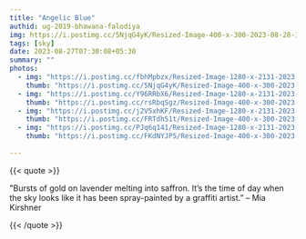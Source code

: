 ```yaml
---
title: "Angelic Blue"
authid: ug-2019-bhawana-falodiya
img: https://i.postimg.cc/5NjqG4yK/Resized-Image-400-x-300-2023-08-28-12-51-21-2219.webp
tags: [sky]
date: 2023-08-27T07:30:08+05:30
summary: ""
photos:
  - img: "https://i.postimg.cc/fbhMpbzx/Resized-Image-1280-x-2131-2023-08-28-12-52-47-1793.webp"
    thumb: "https://i.postimg.cc/5NjqG4yK/Resized-Image-400-x-300-2023-08-28-12-51-21-2219.webp"
  - img: "https://i.postimg.cc/Y96RRbX6/Resized-Image-1280-x-2131-2023-08-28-12-52-51-2539.webp"
    thumb: "https://i.postimg.cc/rsRbqSgz/Resized-Image-400-x-300-2023-08-28-12-51-23-2392.webp"
  - img: "https://i.postimg.cc/j2V5xhKF/Resized-Image-1280-x-2131-2023-08-28-12-52-57-1961.webp"
    thumb: "https://i.postimg.cc/FRTdhS1t/Resized-Image-400-x-300-2023-08-28-12-51-24-1448.webp"
  - img: "https://i.postimg.cc/PJq6q141/Resized-Image-1280-x-2131-2023-08-28-12-52-53-1151.webp"
    thumb: "https://i.postimg.cc/FKdNYJP5/Resized-Image-400-x-300-2023-08-28-12-51-24-2463.webp"
    
---
```


{{< quote >}}

"Bursts of gold on lavender melting into saffron. It’s the time of day when the sky looks like it has been spray-painted by a graffiti artist.” –  Mia Kirshner

{{< /quote >}}